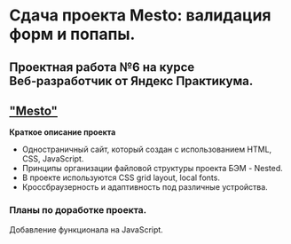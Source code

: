 # Сдача проекта Mesto: валидация форм и попапы.  

## Проектная работа №6 на курсе Веб‑разработчик от Яндекс Практикума.

## ["Mesto"](https://foryp.github.io/mesto/)

**Краткое описание проекта**

* Одностраничный сайт, который создан с использованием HTML, CSS, JavaScript.  
* Принципы организации файловой структуры проекта БЭМ - Nested.  
* В проекте используются CSS grid layout, local fonts.  
* Кроссбраузерность и адаптивность под различные устройства.  

### Планы по доработке проекта.  
Добавление функционала на JavaScript.